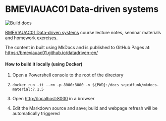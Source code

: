 # BMEVIAUAC01 Data-driven systems

![Build docs](https://github.com/bmeviauac01/datadriven-en/workflows/Build%20docs/badge.svg?branch=master)

[BMEVIAUAC01 Data-driven systems](https://www.aut.bme.hu/Course/ENVIAUAC01/) course lecture notes, seminar materials and homework exercises.

The content in built using MkDocs and is published to GitHub Pages at: <https://bmeviauac01.github.io/datadriven-en/>

#### How to build it locally (using Docker)

1. Open a Powershell console to the root of the directory

1. `docker run -it --rm -p 8000:8000 -v ${PWD}:/docs squidfunk/mkdocs-material:7.1.5`

1. Open <http://localhost:8000> in a browser

1. Edit the Markdown source and save; build and webpage refresh will be automatically triggered
